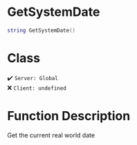 # GetSystemDate
```lua
string GetSystemDate()
```
# Class
✔️ `Server: Global`  
❌ `Client: undefined`  

# Function Description
Get the current real world date
